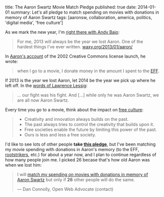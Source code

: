 title: The Aaron Swartz Movie Match Pledge
published: true
date: 2014-01-01
summary: Let's all pledge to match spending on movies with donations
  in memory of Aaron Swartz
tags: [aaronsw, collaboration, america, politics,
   'digital media', 'free culture']

As we mark the new year, I'm [right there with Andy Baio][waxpancake]:

> For me, 2013 will always be the year we lost Aaron. One of the
> hardest things I've ever written. [waxy.org/2013/01/aaron/][Baio13]

  [waxpancake]: https://twitter.com/waxpancake/status/418224535003869184
  [Baio13]: http://waxy.org/2013/01/aaron/

In [Aaron's account][Swartz02] of the 2002 Creative Commons license
launch, he wrote:

> when I go to a movie, I donate money in the amount I spent to the [EFF][].

  [Swartz02]: http://www.aaronsw.com/weblog/000765
  [EFF]: https://www.eff.org/

If 2013 is the year we lost Aaron, let 2014 be the year we pick up
where he left off. In the [words of Lawrence Lessig][Lessig13]:

> ... our fight was his fight. And [...] while only he was Aaron
> Swartz, we are all now Aaron Swartz.

  [Lessig13]: http://archive.rootstrikers.org/www.rootstrikers.org/aaron_swartz.html

Every time you go to a movie, think about the impact on [free culture][]:

> * Creativity and innovation always builds on the past.
> * The past always tries to control the creativity that builds upon it.
> * Free societies enable the future by limiting this power of the past.
> * Ours is less and less a free society.

  [free culture]: http://randomfoo.net/oscon/2002/lessig/


I'd like to see lots of other people **take
[this pledge][aaronsw-match]**, but I've been matching my movie spending
with donations in Aaron's memory (to the EFF, [rootstrikers][rs],
etc.) for about a year now, and I plan to continue regardless of how
many people join me. I picked 26 becase that's how old Aaron was when
we lost him:

  [rs]: http://archive.rootstrikers.org/www.rootstrikers.org/ways_to_give.html

> I will [match my spending on movies with donations in memory of
> Aaron Swartz][aaronsw-match] but only if **26** other people will do the same.
>
> — Dan Connolly, Open Web Advocate (contact)

  [aaronsw-match]: http://www.pledgebank.com/aaronsw-match
